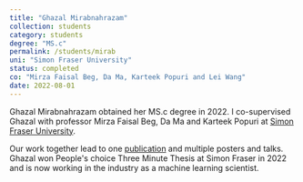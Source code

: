```yaml
---
title: "Ghazal Mirabnahrazam"
collection: students
category: students
degree: "MS.c"
permalink: /students/mirab
uni: "Simon Fraser University"
status: completed
co: "Mirza Faisal Beg, Da Ma, Karteek Popuri and Lei Wang"
date: 2022-08-01
---
```


Ghazal Mirabnahrazam obtained her MS.c degree in 2022. I co-supervised Ghazal with professor Mirza Faisal Beg, Da Ma and Karteek Popuri at [Simon Fraser University](https://www.sfu.ca/stat-actsci.html).

Our work together lead to one [publication](https://cedricbeaulac.github.io/publication/NeuroAging) and multiple posters and talks. Ghazal won People's choice Three Minute Thesis at Simon Fraser in 2022 and is now working in the industry as a machine learning scientist.
